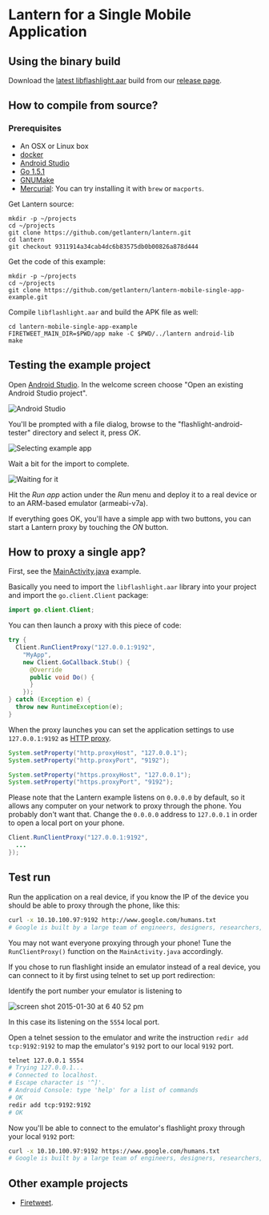 # Lantern for a Single Mobile Application

## Using the binary build

Download the [latest libflashlight.aar][8] build from our [release page][9].

## How to compile from source?

### Prerequisites

* An OSX or Linux box
* [docker][2]
* [Android Studio][3]
* [Go 1.5.1][4]
* [GNUMake][6]
* [Mercurial][7]: You can try installing it with `brew` or `macports`.

Get Lantern source:

```
mkdir -p ~/projects
cd ~/projects
git clone https://github.com/getlantern/lantern.git
cd lantern
git checkout 9311914a34cab4dc6b83575db0b00826a878d444
```

Get the code of this example:

```
mkdir -p ~/projects
cd ~/projects
git clone https://github.com/getlantern/lantern-mobile-single-app-example.git
```

Compile `libflashlight.aar` and build the APK file as well:

```
cd lantern-mobile-single-app-example
FIRETWEET_MAIN_DIR=$PWD/app make -C $PWD/../lantern android-lib
make
```

## Testing the example project

Open [Android Studio][3]. In the welcome screen choose "Open an existing
Android Studio project".

![Android Studio](https://cloud.githubusercontent.com/assets/385670/11543640/7089e632-9903-11e5-8ab9-e4c54a4a1cd6.png)

You'll be prompted with a file dialog, browse to the
"flashlight-android-tester" directory and select it, press *OK*.

![Selecting example app](https://cloud.githubusercontent.com/assets/385670/11543671/9fa6002c-9903-11e5-9456-058064e34ac9.png)

Wait a bit for the import to complete.

![Waiting for it](https://cloud.githubusercontent.com/assets/385670/11543834/72e40362-9904-11e5-941d-063fa14f0b74.png)

Hit the *Run app* action under the *Run* menu and deploy it to a real device or
to an ARM-based emulator (armeabi-v7a).

If everything goes OK, you'll have a simple app with two buttons, you can start
a Lantern proxy by touching the *ON* button.

## How to proxy a single app?

First, see the [MainActivity.java][11] example.

Basically you need to import the `libflashlight.aar` library into your project
and import the `go.client.Client` package:

```java
import go.client.Client;
```

You can then launch a proxy with this piece of code:

```java
try {
  Client.RunClientProxy("127.0.0.1:9192",
    "MyApp",
    new Client.GoCallback.Stub() {
      @Override
      public void Do() {
      }
    });
} catch (Exception e) {
  throw new RuntimeException(e);
}
```

When the proxy launches you can set the application settings to use
`127.0.0.1:9192` as [HTTP
proxy](http://developer.android.com/reference/android/provider/Settings.Global.html#HTTP_PROXY).


```java
System.setProperty("http.proxyHost", "127.0.0.1");
System.setProperty("http.proxyPort", "9192");

System.setProperty("https.proxyHost", "127.0.0.1");
System.setProperty("https.proxyPort", "9192");
```

Please note that the Lantern example listens on `0.0.0.0` by default, so it
allows  any computer on your network to proxy through the phone. You probably
don't want that. Change the `0.0.0.0` address to `127.0.0.1` in order to open a
local port on your phone.

```java
Client.RunClientProxy("127.0.0.1:9192",
  ...
});
```

## Test run

Run the application on a real device, if you know the IP of the device you should
be able to proxy through the phone, like this:

```sh
curl -x 10.10.100.97:9192 http://www.google.com/humans.txt
# Google is built by a large team of engineers, designers, researchers, robots, and others in many different sites across the globe. It is updated continuously, and built with more tools and technologies than we can shake a stick at. If you'd like to help us out, see google.com/careers.
```

You may not want everyone proxying through your phone! Tune the
`RunClientProxy()` function on the `MainActivity.java` accordingly.

If you chose to run flashlight inside an emulator instead of a real device, you
can connect to it by first using telnet to set up port redirection:

Identify the port number your emulator is listening to

![screen shot 2015-01-30 at 6 40 52 pm](https://cloud.githubusercontent.com/assets/385670/5985952/6afa23e2-a8b0-11e4-942a-384f483d331a.png)

In this case its listening on the `5554` local port.

Open a telnet session to the emulator and write the instruction `redir add
tcp:9192:9192` to map the emulator's `9192` port to our local `9192` port.

```sh
telnet 127.0.0.1 5554
# Trying 127.0.0.1...
# Connected to localhost.
# Escape character is '^]'.
# Android Console: type 'help' for a list of commands
# OK
redir add tcp:9192:9192
# OK
```

Now you'll be able to connect to the emulator's flashlight proxy through your
local `9192` port:

```sh
curl -x 10.10.100.97:9192 https://www.google.com/humans.txt
# Google is built by a large team of engineers, designers, researchers, robots, and others in many different sites across the globe. It is updated continuously, and built with more tools and technologies than we can shake a stick at. If you'd like to help us out, see google.com/careers.
```

## Other example projects

* [Firetweet][10].

[2]: https://www.docker.com/
[3]: http://developer.android.com/tools/studio/index.html
[4]: http://golang.org/
[6]: http://www.gnu.org/software/make/
[7]: http://mercurial.selenic.com/wiki/Download
[8]: https://github.com/getlantern/lantern-mobile-single-app-example/releases/download/20151202.1/libflashlight.aar
[9]: https://github.com/getlantern/lantern-mobile-single-app-example/releases
[10]: https://github.com/getlantern/firetweet/
[11]: https://github.com/getlantern/lantern-mobile-single-app-example/blob/master/app/src/main/java/org/getlantern/flashlighttester/MainActivity.java

